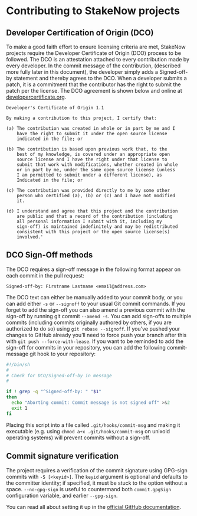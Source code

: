 # Contributing to StakeNow projects

## Developer Certification of Origin (DCO)

To make a good faith effort to ensure licensing criteria are met, StakeNow projects require the Developer Certificate of Origin (DCO) process to be followed.
The DCO is an attestation attached to every contribution made by every developer.
In the commit message of the contribution, (described more fully later in this document), the developer simply adds a Signed-off-by statement and thereby agrees to the DCO.
When a developer submits a patch, it is a commitment that the contributor has the right to submit the patch per the license.
The DCO agreement is shown below and online at [developercertificate.org](https://developercertificate.org/).

```
Developer's Certificate of Origin 1.1

By making a contribution to this project, I certify that:

(a) The contribution was created in whole or in part by me and I
    have the right to submit it under the open source license
    indicated in the file; or

(b) The contribution is based upon previous work that, to the
    best of my knowledge, is covered under an appropriate open
    source license and I have the right under that license to
    submit that work with modifications, whether created in whole
    or in part by me, under the same open source license (unless
    I am permitted to submit under a different license), as
    Indicated in the file; or

(c) The contribution was provided directly to me by some other
    person who certified (a), (b) or (c) and I have not modified
    it.

(d) I understand and agree that this project and the contribution
    are public and that a record of the contribution (including
    all personal information I submit with it, including my
    sign-off) is maintained indefinitely and may be redistributed
    consistent with this project or the open source license(s)
    involved.'
```

## DCO Sign-Off methods

The DCO requires a sign-off message in the following format appear on each commit in the pull request:

`Signed-off-by: Firstname Lastname <email@address.com>`

The DCO text can either be manually added to your commit body, or you can add either `-s` or `--signoff` to your usual Git commit commands.
If you forget to add the sign-off you can also amend a previous commit with the sign-off by running git commit `--amend -s`.
You can add sign-offs to multiple commits (including commits originally authored by others, if you are authorized to do so) using `git rebase --signoff`.
If you’ve pushed your changes to GitHub already you’ll need to force push your branch after this with `git push --force-with-lease`.
If you want to be reminded to add the sign-off for commits in your repository, you can add the following commit-message git hook to your repository:


```bash
#!/bin/sh
#
# Check for DCO/Signed-off-by in message
#

if ! grep -q "^Signed-off-by: " "$1"
then
  echo "Aborting commit: Commit message is not signed off" >&2
  exit 1
fi
```

Placing this script into a file called `.git/hooks/commit-msg` and making it executable (e.g. using `chmod a+x .git/hooks/commit-msg` on unixoid operating systems) will prevent commits without a sign-off.

## Commit signature verification

The project requires a verification of the commit signature using GPG-sign commits with `-S [<keyid>]`. The `keyid` argument is optional and defaults to the committer identity; if specified, it must be stuck to the option without a space. `--no-gpg-sign` is useful to countermand both `commit.gpgSign` configuration variable, and earlier `--gpg-sign`.

You can read all about setting it up in the [official GitHub documentation](https://docs.github.com/en/authentication/managing-commit-signature-verification).
